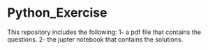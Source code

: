# Python_Exercise
This repository includes the following:
1- a pdf file that contains the questions.
2- the jupter notebook that contains the solutions.
